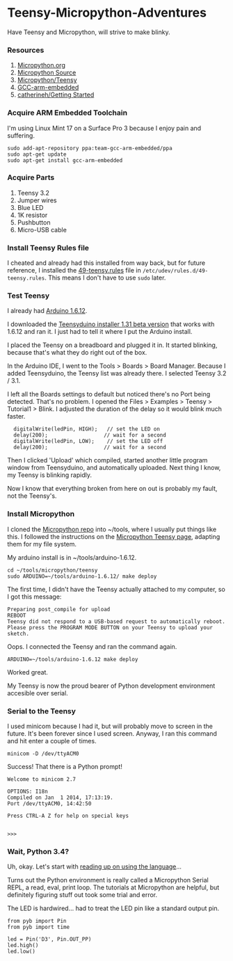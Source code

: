 # Teensy-Micropython-Adventures
Have Teensy and Micropython, will strive to make blinky.

### Resources

1. [Micropython.org](https://micropython.org/)
1. [Micropython Source](https://github.com/micropython/micropython)
1. [Micropython/Teensy](https://github.com/micropython/micropython/tree/master/teensy)
1. [GCC-arm-embedded](https://launchpad.net/gcc-arm-embedded)
1. [catherineh/Getting Started](http://catherineh.github.io/programming/2016/09/18/getting-started-with-micropython-on-the-teensy.html)

### Acquire ARM Embedded Toolchain

I'm using Linux Mint 17 on a Surface Pro 3 because I enjoy pain and suffering.

```
sudo add-apt-repository ppa:team-gcc-arm-embedded/ppa
sudo apt-get update
sudo apt-get install gcc-arm-embedded
```

### Acquire Parts

1. Teensy 3.2
1. Jumper wires
1. Blue LED
1. 1K resistor
1. Pushbutton
1. Micro-USB cable

### Install Teensy Rules file

I cheated and already had this installed from way back, but for future reference, I installed the [49-teensy.rules](http://www.pjrc.com/teensy/49-teensy.rules) file in `/etc/udev/rules.d/49-teensy.rules`. This means I don't have to use `sudo` later.

### Test Teensy 

I already had [Arduino 1.6.12](https://www.arduino.cc/en/Main/Software). 

I downloaded the [Teensyduino installer 1.31 beta version](https://forum.pjrc.com/threads/38599-Teensyduino-1-31-Beta-2-Available) that works with 1.6.12 and ran it. I just had to tell it where I put the Arduino install.

I placed the Teensy on a breadboard and plugged it in. It started blinking, because that's what they do right out of the box. 

In the Arduino IDE, I went to the Tools > Boards > Board Manager. Because I added Teensyduino, the Teensy list was already there. I selected Teensy 3.2 / 3.1.

I left all the Boards settings to default but noticed there's no Port being detected. That's no problem. I opened the Files > Examples > Teensy > Tutorial1 > Blink. I adjusted the duration of the delay so it would blink much faster.

```
  digitalWrite(ledPin, HIGH);   // set the LED on
  delay(200);                  // wait for a second
  digitalWrite(ledPin, LOW);    // set the LED off
  delay(200);                  // wait for a second
```

Then I clicked 'Upload' which compiled, started another little program window from Teensyduino, and automatically uploaded. Next thing I know, my Teensy is blinking rapidly. 

Now I know that everything broken from here on out is probably my fault, not the Teensy's.

### Install Micropython

I cloned the [Micropython repo](https://github.com/micropython/) into ~/tools, where I usually put things like this. I followed the instructions on the [Micropython Teensy page](https://github.com/micropython/micropython/tree/master/teensy), adapting them for my file system.

My arduino install is in ~/tools/arduino-1.6.12.

```
cd ~/tools/micropython/teensy
sudo ARDUINO=~/tools/arduino-1.6.12/ make deploy
```

The first time, I didn't have the Teensy actually attached to my computer, so I got this message:

```
Preparing post_compile for upload
REBOOT
Teensy did not respond to a USB-based request to automatically reboot.
Please press the PROGRAM MODE BUTTON on your Teensy to upload your sketch.
```

Oops. I connected the Teensy and ran the command again.

```
ARDUINO=~/tools/arduino-1.6.12 make deploy
```

Worked great. 

My Teensy is now the proud bearer of Python development environment accesible over serial.

### Serial to the Teensy

I used minicom because I had it, but will probably move to screen in the future. It's been forever since I used screen. Anyway, I ran this command and hit enter a couple of times.

```
minicom -D /dev/ttyACM0
```

Success! That there is a Python prompt!

```
Welcome to minicom 2.7

OPTIONS: I18n 
Compiled on Jan  1 2014, 17:13:19.
Port /dev/ttyACM0, 14:42:50

Press CTRL-A Z for help on special keys


>>> 
```

### Wait, Python 3.4?

Uh, okay. Let's start with [reading up on using the language](http://docs.micropython.org/en/latest/wipy/library/index.html)...

Turns out the Python environment is really called a Micropython Serial REPL, a read, eval, print loop. The tutorials at Micropython are helpful, but definitely figuring stuff out took some trial and error.

The LED is hardwired... had to treat the LED pin like a standard output pin.

```
from pyb import Pin
from pyb import time

led = Pin('D3', Pin.OUT_PP)
led.high()
led.low()
```

